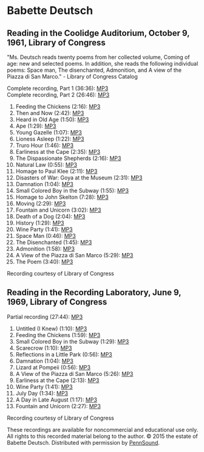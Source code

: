 Babette Deutsch
===============

Reading in the Coolidge Auditorium, October 9, 1961, Library of Congress
------------------------------------------------------------------------

"Ms. Deutsch reads twenty poems from her collected volume, Coming of age: new and selected poems. In addition, she reads the following individual poems: Space man, The disenchanted, Admonition, and A view of the Piazza di San Marco." - Library of Congress Catalog

Complete recording, Part 1 (36:36): [MP3](https://media.sas.upenn.edu/pennsound/authors/Deutsch/LOC/Deutsch-Babette-1624414-3-1.mp3)  
Complete recording, Part 2 (26:46): [MP3](https://media.sas.upenn.edu/pennsound/authors/Deutsch/LOC/Deutsch-Babette_Reading_Coolidge-Auditorium_10-9-1961.mp3)

1.  Feeding the Chickens (2:16): [MP3](https://media.sas.upenn.edu/pennsound/authors/Deutsch/LOC/Deutsch-Babette_Reading_Coolidge-Auditorium-2_10-9-1961_01.mp3)
2.  Then and Now (2:42): [MP3](https://media.sas.upenn.edu/pennsound/authors/Deutsch/LOC/Deutsch-Babette_Reading_Coolidge-Auditorium-2_10-9-1961_03.mp3)
3.  Heard in Old Age (1:50): [MP3](https://media.sas.upenn.edu/pennsound/authors/Deutsch/LOC/Deutsch-Babette_Reading_Coolidge-Auditorium-2_10-9-1961_05.mp3)
4.  Ape (1:29): [MP3](https://media.sas.upenn.edu/pennsound/authors/Deutsch/LOC/Deutsch-Babette_Reading_Coolidge-Auditorium-2_10-9-1961_07.mp3)
5.  Young Gazelle (1:07): [MP3](https://media.sas.upenn.edu/pennsound/authors/Deutsch/LOC/Deutsch-Babette_Reading_Coolidge-Auditorium-2_10-9-1961_09.mp3)
6.  Lioness Asleep (1:22): [MP3](https://media.sas.upenn.edu/pennsound/authors/Deutsch/LOC/Deutsch-Babette_Reading_Coolidge-Auditorium-2_10-9-1961_11.mp3)
7.  Truro Hour (1:46): [MP3](https://media.sas.upenn.edu/pennsound/authors/Deutsch/LOC/Deutsch-Babette_Reading_Coolidge-Auditorium-2_10-9-1961_13.mp3)
8.  Earliness at the Cape (2:35): [MP3](https://media.sas.upenn.edu/pennsound/authors/Deutsch/LOC/Deutsch-Babette_Reading_Coolidge-Auditorium-2_10-9-1961_15.mp3)
9.  The Dispassionate Shepherds (2:16): [MP3](https://media.sas.upenn.edu/pennsound/authors/Deutsch/LOC/Deutsch-Babette_Reading_Coolidge-Auditorium-2_10-9-1961_17.mp3)
10. Natural Law (0:55): [MP3](https://media.sas.upenn.edu/pennsound/authors/Deutsch/LOC/Deutsch-Babette_Reading_Coolidge-Auditorium-2_10-9-1961_19.mp3)
11. Homage to Paul Klee (2:11): [MP3](https://media.sas.upenn.edu/pennsound/authors/Deutsch/LOC/Deutsch-Babette_Reading_Coolidge-Auditorium-2_10-9-1961_21.mp3)
12. Disasters of War: Goya at the Museum (2:31): [MP3](https://media.sas.upenn.edu/pennsound/authors/Deutsch/LOC/Deutsch-Babette_Reading_Coolidge-Auditorium-2_10-9-1961_23.mp3)
13. Damnation (1:04): [MP3](https://media.sas.upenn.edu/pennsound/authors/Deutsch/LOC/Deutsch-Babette_Reading_Coolidge-Auditorium-2_10-9-1961_25.mp3)
14. Small Colored Boy in the Subway (1:55): [MP3](https://media.sas.upenn.edu/pennsound/authors/Deutsch/LOC/Deutsch-Babette_Reading_Coolidge-Auditorium-2_10-9-1961_27.mp3)
15. Homage to John Skelton (7:28): [MP3](https://media.sas.upenn.edu/pennsound/authors/Deutsch/LOC/Deutsch-Babette_Reading_Coolidge-Auditorium-2_10-9-1961_29.mp3)
16. Moving (2:29): [MP3](https://media.sas.upenn.edu/pennsound/authors/Deutsch/LOC/Deutsch-Babette_Reading_Coolidge-Auditorium_10-9-1961_01.mp3)
17. Fountain and Unicorn (3:02): [MP3](https://media.sas.upenn.edu/pennsound/authors/Deutsch/LOC/Deutsch-Babette_Reading_Coolidge-Auditorium_10-9-1961_02.mp3)
18. Death of a Dog (2:04): [MP3](https://media.sas.upenn.edu/pennsound/authors/Deutsch/LOC/Deutsch-Babette_Reading_Coolidge-Auditorium_10-9-1961_03.mp3)
19. History (1:29): [MP3](https://media.sas.upenn.edu/pennsound/authors/Deutsch/LOC/Deutsch-Babette_Reading_Coolidge-Auditorium_10-9-1961_04.mp3)
20. Wine Party (1:41): [MP3](https://media.sas.upenn.edu/pennsound/authors/Deutsch/LOC/Deutsch-Babette_Reading_Coolidge-Auditorium_10-9-1961_05.mp3)
21. Space Man (0:46): [MP3](https://media.sas.upenn.edu/pennsound/authors/Deutsch/LOC/Deutsch-Babette_Reading_Coolidge-Auditorium_10-9-1961_06.mp3)
22. The Disenchanted (1:45): [MP3](https://media.sas.upenn.edu/pennsound/authors/Deutsch/LOC/Deutsch-Babette_Reading_Coolidge-Auditorium_10-9-1961_08.mp3)
23. Admonition (1:58): [MP3](https://media.sas.upenn.edu/pennsound/authors/Deutsch/LOC/Deutsch-Babette_Reading_Coolidge-Auditorium_10-9-1961_09.mp3)
24. A View of the Piazza di San Marco (5:29): [MP3](https://media.sas.upenn.edu/pennsound/authors/Deutsch/LOC/Deutsch-Babette_Reading_Coolidge-Auditorium_10-9-1961_10.mp3)
25. The Poem (3:40): [MP3](https://media.sas.upenn.edu/pennsound/authors/Deutsch/LOC/Deutsch-Babette_Reading_Coolidge-Auditorium_10-9-1961_12.mp3)

Recording courtesy of Library of Congress

Reading in the Recording Laboratory, June 9, 1969, Library of Congress
----------------------------------------------------------------------

Partial recording (27:44): [MP3](https://media.sas.upenn.edu/pennsound/authors/Deutsch/LOC/Deutsch-Babette_Recording-Laboratory_6-9-1969.mp3)

1.  Untitled (I Knew) (1:10): [MP3](https://media.sas.upenn.edu/pennsound/authors/Deutsch/LOC/Deutsch-Babette_Recording-Laboratory_6-9-1969_01.mp3)
2.  Feeding the Chickens (1:59): [MP3](https://media.sas.upenn.edu/pennsound/authors/Deutsch/LOC/Deutsch-Babette_Recording-Laboratory_6-9-1969_03.mp3)
3.  Small Colored Boy in the Subway (1:29): [MP3](https://media.sas.upenn.edu/pennsound/authors/Deutsch/LOC/Deutsch-Babette_Recording-Laboratory_6-9-1969_05.mp3)
4.  Scarecrow (1:10): [MP3](https://media.sas.upenn.edu/pennsound/authors/Deutsch/LOC/Deutsch-Babette_Recording-Laboratory_6-9-1969_07.mp3)
5.  Reflections in a Little Park (0:56): [MP3](https://media.sas.upenn.edu/pennsound/authors/Deutsch/LOC/Deutsch-Babette_Recording-Laboratory_6-9-1969_09.mp3)
6.  Damnation (1:04): [MP3](https://media.sas.upenn.edu/pennsound/authors/Deutsch/LOC/Deutsch-Babette_Recording-Laboratory_6-9-1969_11.mp3)
7.  Lizard at Pompeii (0:56): [MP3](https://media.sas.upenn.edu/pennsound/authors/Deutsch/LOC/Deutsch-Babette_Recording-Laboratory_6-9-1969_13.mp3)
8.  A View of the Piazza di San Marco (5:26): [MP3](https://media.sas.upenn.edu/pennsound/authors/Deutsch/LOC/Deutsch-Babette_Recording-Laboratory_6-9-1969_15.mp3)
9.  Earliness at the Cape (2:13): [MP3](https://media.sas.upenn.edu/pennsound/authors/Deutsch/LOC/Deutsch-Babette_Recording-Laboratory_6-9-1969_17.mp3)
10. Wine Party (1:41): [MP3](https://media.sas.upenn.edu/pennsound/authors/Deutsch/LOC/Deutsch-Babette_Recording-Laboratory_6-9-1969_19.mp3)
11. July Day (1:34): [MP3](https://media.sas.upenn.edu/pennsound/authors/Deutsch/LOC/Deutsch-Babette_Recording-Laboratory_6-9-1969_21.mp3)
12. A Day in Late August (1:17): [MP3](https://media.sas.upenn.edu/pennsound/authors/Deutsch/LOC/Deutsch-Babette_Recording-Laboratory_6-9-1969_23.mp3)
13. Fountain and Unicorn (2:27): [MP3](https://media.sas.upenn.edu/pennsound/authors/Deutsch/LOC/Deutsch-Babette_Recording-Laboratory_6-9-1969_25.mp3)

Recording courtesy of Library of Congress

  

These recordings are available for noncommercial and educational use only. All rights
to this recorded material belong to the author. © 2015 the estate of Babette Deutsch. Distributed
with permission by [PennSound](http://www.writing.upenn.edu/pennsound/index.html).
